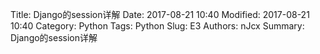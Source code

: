 Title: Django的session详解
Date: 2017-08-21 10:40
Modified: 2017-08-21 10:40
Category: Python
Tags: Python
Slug: E3
Authors: nJcx
Summary: Django的session详解


